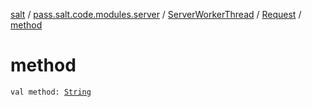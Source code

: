 [salt](../../../index.md) / [pass.salt.code.modules.server](../../index.md) / [ServerWorkerThread](../index.md) / [Request](index.md) / [method](./method.md)

# method

`val method: `[`String`](https://kotlinlang.org/api/latest/jvm/stdlib/kotlin/-string/index.html)